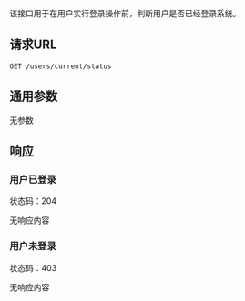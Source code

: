该接口用于在用户实行登录操作前，判断用户是否已经登录系统。

## 请求URL

    GET /users/current/status

## 通用参数

无参数

## 响应

### 用户已登录

状态码：204

无响应内容

### 用户未登录

状态码：403

无响应内容